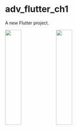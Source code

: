 # adv_flutter_ch1

A new Flutter project.

<p>
  <img src="https://github.com/Krupaparmar30/AdvFlutterCh1/assets/149374671/add185ee-6517-4841-aa66-d14dbb95f723"height=28% width=32%>
    <img src="https://github.com/Krupaparmar30/AdvFlutterCh1/assets/149374671/bb9b043a-b366-4f9e-98ce-68591946f454"height=28% width=32%>

</p>
